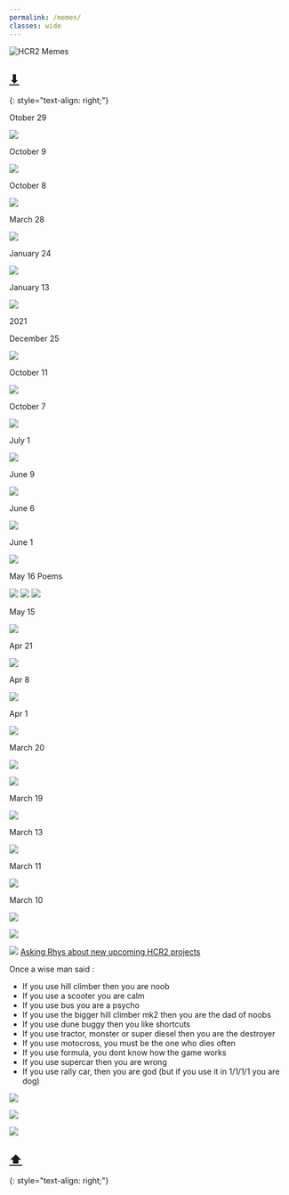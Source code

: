 ```yaml
---
permalink: /memes/  
classes: wide
---
```

![HCR2 Memes](https://cdn.discordapp.com/attachments/806343355264401478/851860837950160936/image.png)  

##  [⬇](#bottom)  
{: style="text-align: right;"}  

Otober 29  

![](https://media.discordapp.net/attachments/818873983603572777/1036008186731315301/9LTCBUK.png)  

October 9 

![](https://images-ext-2.discordapp.net/external/qmlQnofTeR4SXvPaLvLOvb-3VbGLJsQ7pVhx9zOgQeY/https/i.imgflip.com/6wawbw.jpg)  

October 8

![](https://images-ext-1.discordapp.net/external/ugb-yfzFL9Iheoq9qOoi76iKp2Kl0D9mG7nc0OD3TIs/https/i.imgflip.com/6oywdv.jpg)

March 28

![](https://media.discordapp.net/attachments/750874271022317678/958063242880635031/IMG_8636.jpg)  

January 24

![](https://cdn.discordapp.com/attachments/850185353188999210/935298604204195890/Untitled_117.png)  

January 13

![](https://media.discordapp.net/attachments/893418376687411210/931193210502512770/spud2.png)

2021

December 25

![](https://images-ext-2.discordapp.net/external/lQ0PWa2kH57ZpoNtHq5_XwoaZzWs8ao6jH-8E7Z7BXg/https/i.imgur.com/dPSEmmO.png)

October 11

![](https://cdn.discordapp.com/attachments/795615515917418496/897052427184918538/Screenshot_20210310-234430_Meme_Generator_Free.jpg)

October 7

![](https://media.discordapp.net/attachments/855048807288012821/895697163064061962/FB_IMG_16336210674442041.jpg)

July 1

![](https://images-ext-2.discordapp.net/external/gEfNgchM3JiP57IIvqPQmwceVWQRoHJLIYHVHIVn-fE/https/i.imgur.com/T1V59A9.png)

June 9  

![](https://cdn.discordapp.com/attachments/851788477506912266/851791708944334858/Screenshot_20210308-145951_Meme_Generator_Free.jpg)

June 6  

![](https://media.discordapp.net/attachments/802790231861624832/850931128704958474/Shark-CC.png?width=926&height=653)  

June 1  

![](https://cdn.discordapp.com/attachments/644277203273515012/849305059993059328/This_Is_The_Worst_Day_Of_My_Life_01062021171457.jpg)


May 16 Poems  

![](https://cdn.discordapp.com/attachments/616461538978693141/843611482997653524/image0.jpg)
![](https://cdn.discordapp.com/attachments/616461538978693141/843611483223883796/image1.jpg)
![](https://cdn.discordapp.com/attachments/616461538978693141/843611483514077224/image2.jpg)

May 15  

![](https://cdn.discordapp.com/attachments/840392851401080853/841935811218112532/46p4qo.jpg)

Apr 21  

![](https://cdn.discordapp.com/attachments/763397735172669441/834384160176209990/Tractor_Wars.jpg)

Apr 8  

![](https://cdn.discordapp.com/attachments/644277203273515012/829825284299554846/Bill_Gates_Amazing_and_Exciting_Things_08042021230915.jpg)

Apr 1  

![](https://i.imgur.com/yFA2Qox_d.webp?maxwidth=640&shape=thumb&fidelity=medium)

March 20  

![](https://cdn.discordapp.com/attachments/815339738823131236/823005235064733726/Screenshot_20210320-200954_Discord.jpg)

![](https://cdn.discordapp.com/attachments/815339738823131236/822973914451804190/20210321_001745.jpg)

March 19  

![](https://cdn.discordapp.com/attachments/802790231861624832/822345687802183710/Pot-of-Gold.gif)

March 13  

![](https://cdn.discordapp.com/attachments/644277203273515012/820312574276796416/He_is_Speaking_the_Language_of_the_Gods_13032021160908.jpg)

March 11

![](https://cdn.discordapp.com/attachments/815339738823131236/819468266677469264/Screenshot_20210310-234217_Meme_Generator_Free.jpg)

March 10

![](https://media.discordapp.net/attachments/776083600696934471/816067216343957514/4zz3pu.jpg)

![](https://i.imgur.com/dTtnesP.gif)

![](https://cdn.discordapp.com/attachments/766651321490604042/818872730799571005/The_Scariest_Things_On_Earth_09032021164744.jpg)
[Asking  Rhys about new upcoming HCR2 projects](https://cdn.discordapp.com/attachments/818819260381134918/818865842510102548/rhys_in_his_full_form.mp4)

Once a wise man said :
- If you use hill climber then you are noob
- If you use a scooter you are calm
- If you use bus you are a psycho
- If you use the bigger hill climber mk2 then you are the dad of noobs 
- If you use dune buggy then you like shortcuts
- If you use tractor, monster or super diesel then you are the destroyer
- If you use motocross, you must be the one who dies often
- If you use formula, you dont know how the game works
- If you use supercar then you are wrong
- If you use rally car, then you are god (but if you use it in 1/1/1/1 you are dog)


![](https://cdn.discordapp.com/attachments/818819260381134918/818884185615368262/Screenshot_20210309-163313_Meme_Generator_Free.jpg)

![](https://cdn.discordapp.com/attachments/815339738823131236/818251498672357376/Screenshot_20210307-223910_Meme_Generator_Free.jpg)

![](https://cdn.discordapp.com/attachments/777125510798245898/811982316099600404/server.jpg)

<a name="bottom"></a>  
## [⬆](#top)  
{: style="text-align: right;"}
